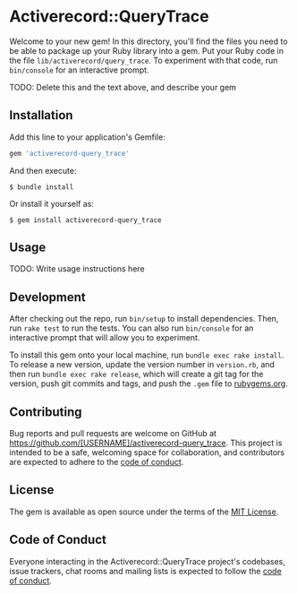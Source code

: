 # Activerecord::QueryTrace

Welcome to your new gem! In this directory, you'll find the files you need to be able to package up your Ruby library into a gem. Put your Ruby code in the file `lib/activerecord/query_trace`. To experiment with that code, run `bin/console` for an interactive prompt.

TODO: Delete this and the text above, and describe your gem

## Installation

Add this line to your application's Gemfile:

```ruby
gem 'activerecord-query_trace'
```

And then execute:

    $ bundle install

Or install it yourself as:

    $ gem install activerecord-query_trace

## Usage

TODO: Write usage instructions here

## Development

After checking out the repo, run `bin/setup` to install dependencies. Then, run `rake test` to run the tests. You can also run `bin/console` for an interactive prompt that will allow you to experiment.

To install this gem onto your local machine, run `bundle exec rake install`. To release a new version, update the version number in `version.rb`, and then run `bundle exec rake release`, which will create a git tag for the version, push git commits and tags, and push the `.gem` file to [rubygems.org](https://rubygems.org).

## Contributing

Bug reports and pull requests are welcome on GitHub at https://github.com/[USERNAME]/activerecord-query_trace. This project is intended to be a safe, welcoming space for collaboration, and contributors are expected to adhere to the [code of conduct](https://github.com/[USERNAME]/activerecord-query_trace/blob/master/CODE_OF_CONDUCT.md).


## License

The gem is available as open source under the terms of the [MIT License](https://opensource.org/licenses/MIT).

## Code of Conduct

Everyone interacting in the Activerecord::QueryTrace project's codebases, issue trackers, chat rooms and mailing lists is expected to follow the [code of conduct](https://github.com/[USERNAME]/activerecord-query_trace/blob/master/CODE_OF_CONDUCT.md).
